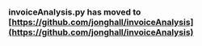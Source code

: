 ### invoiceAnalysis.py has moved to [https://github.com/jonghall/invoiceAnalysis](https://github.com/jonghall/invoiceAnalysis)